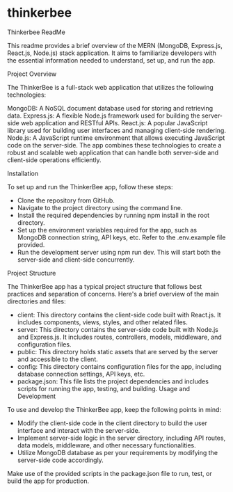 # thinkerbee

Thinkerbee ReadMe

This readme provides a brief overview of the MERN (MongoDB, Express.js, React.js, Node.js) stack application. It aims to familiarize developers with the essential information needed to understand, set up, and run the app.

Project Overview

The ThinkerBee is a full-stack web application that utilizes the following technologies:

MongoDB: A NoSQL document database used for storing and retrieving data.
Express.js: A flexible Node.js framework used for building the server-side web application and RESTful APIs.
React.js: A popular JavaScript library used for building user interfaces and managing client-side rendering.
Node.js: A JavaScript runtime environment that allows executing JavaScript code on the server-side.
The app combines these technologies to create a robust and scalable web application that can handle both server-side and client-side operations efficiently.

Installation

To set up and run the ThinkerBee app, follow these steps:

- Clone the repository from GitHub.
- Navigate to the project directory using the command line.
- Install the required dependencies by running npm install in the root directory.
- Set up the environment variables required for the app, such as MongoDB connection string, API keys, etc. Refer to the .env.example file provided.
- Run the development server using npm run dev. This will start both the server-side and client-side concurrently.


Project Structure

The ThinkerBee app has a typical project structure that follows best practices and separation of concerns.
Here's a brief overview of the main directories and files:

- client: This directory contains the client-side code built with React.js. It includes components, views, styles, and other related files.
- server: This directory contains the server-side code built with Node.js and Express.js. It includes routes, controllers, models, middleware, and configuration files.
- public: This directory holds static assets that are served by the server and accessible to the client.
- config: This directory contains configuration files for the app, including database connection settings, API keys, etc.
- package.json: This file lists the project dependencies and includes scripts for running the app, testing, and building.
Usage and Development

To use and develop the ThinkerBee app, keep the following points in mind:

- Modify the client-side code in the client directory to build the user interface and interact with the server-side.
- Implement server-side logic in the server directory, including API routes, data models, middleware, and other necessary functionalities.
- Utilize MongoDB  database as per your requirements by modifying the server-side code accordingly.

Make use of the provided scripts in the package.json file to run, test, or build the app for production.
